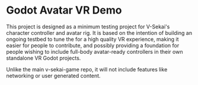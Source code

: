 # Godot Avatar VR Demo

This project is designed as a minimum testing project for V-Sekai's character controller and avatar rig.
It is based on the intention of building an ongoing testbed to tune the for a high quality VR experience,
making it easier for people to contribute, and possibly providing a foundation for people wishing to include
full-body avatar-ready controllers in their own standalone VR Godot projects.

Unlike the main v-sekai-game repo, it will not include features like networking or user generated content.
